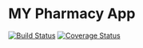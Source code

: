 # MY Pharmacy App

[![Build Status](https://travis-ci.org/mcaleb808/myPharmBackend.svg?branch=develop)](https://travis-ci.org/mcaleb808/myPharmBackend) [![Coverage Status](https://coveralls.io/repos/github/mcaleb808/myPharmBackend/badge.svg?branch=develop)](https://coveralls.io/github/mcaleb808/myPharmBackend?branch=develop)
